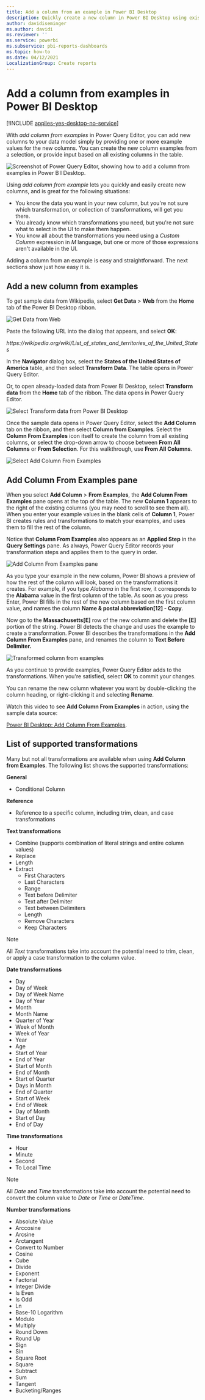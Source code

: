 ```yaml
---
title: Add a column from an example in Power BI Desktop
description: Quickly create a new column in Power BI Desktop using existing columns as examples.
author: davidiseminger
ms.author: davidi
ms.reviewer: ''
ms.service: powerbi
ms.subservice: pbi-reports-dashboards
ms.topic: how-to
ms.date: 04/12/2021
LocalizationGroup: Create reports
---
```

# Add a column from examples in Power BI Desktop

[!INCLUDE [applies-yes-desktop-no-service](../includes/applies-yes-desktop-no-service.md)]

With *add column from examples* in Power Query Editor, you can add new columns to your data model simply by providing one or more example values for the new columns. You can create the new column examples from a selection, or provide input based on all existing columns in the table.

![Screenshot of Power Query Editor, showing how to add a column from examples in Power B I Desktop.](media/desktop-add-column-from-example/add-column-from-example_01.png)

Using *add column from example* lets you quickly and easily create new columns, and is great for the following situations:

- You know the data you want in your new column, but you're not sure which transformation, or collection of transformations, will get you there.
- You already know which transformations you need, but you're not sure what to select in the UI to make them happen.
- You know all about the transformations you need using a *Custom Column* expression in *M* language, but one or more of those expressions aren't available in the UI.

Adding a column from an example is easy and straightforward. The next sections show just how easy it is.

## Add a new column from examples

To get sample data from Wikipedia, select **Get Data** > **Web** from the **Home** tab of the Power BI Desktop ribbon. 

![Get Data from Web](media/desktop-add-column-from-example/add-column-from-example_02.png)

Paste the following URL into the dialog that appears, and select **OK**: 

*https:\//wikipedia.org/wiki/List_of_states_and_territories_of_the_United_States*

In the **Navigator** dialog box, select the **States of the United States of America** table, and then select **Transform Data**. The table opens in Power Query Editor.

Or, to open already-loaded data from Power BI Desktop, select **Transform data** from the **Home** tab of the ribbon. The data opens in Power Query Editor. 

![Select Transform data from Power BI Desktop](media/desktop-add-column-from-example/add-column-from-example_05.png)

Once the sample data opens in Power Query Editor, select the **Add Column** tab on the ribbon, and then select **Column from Examples**. Select the **Column From Examples** icon itself to create the column from all existing columns, or select the drop-down arrow to choose between **From All Columns** or **From Selection**. For this walkthrough, use **From All Columns**.

![Select Add Column From Examples](media/desktop-add-column-from-example/add-column-from-example_03.png)

## Add Column From Examples pane
When you select **Add Column** > **From Examples**, the **Add Column From Examples** pane opens at the top of the table. The new **Column 1** appears to the right of the existing columns (you may need to scroll to see them all). When you enter your example values in the blank cells of **Column 1**, Power BI creates rules and transformations to match your examples, and uses them to fill the rest of the column.

Notice that **Column From Examples** also appears as an **Applied Step** in the **Query Settings** pane. As always, Power Query Editor records your transformation steps and applies them to the query in order.

![Add Column From Examples pane](media/desktop-add-column-from-example/add-column-from-example_04.png)

As you type your example in the new column, Power BI shows a preview of how the rest of the column will look, based on the transformations it creates. For example, if you type *Alabama* in the first row, it corresponds to the **Alabama** value in the first column of the table. As soon as you press Enter, Power BI fills in the rest of the new column based on the first column value, and names the column **Name & postal abbreviation[12] - Copy**.

Now go to the **Massachusetts[E]** row of the new column and delete the **[E]** portion of the string. Power BI detects the change and uses the example to create a transformation. Power BI describes the transformations in the **Add Column From Examples** pane, and renames the column to **Text Before Delimiter.** 

![Transformed column from examples](media/desktop-add-column-from-example/add-column-from-example_06.png)

As you continue to provide examples, Power Query Editor adds to the transformations. When you're satisfied, select **OK** to commit your changes. 

You can rename the new column whatever you want by double-clicking the column heading, or right-clicking it and selecting **Rename**. 

Watch this video to see **Add Column From Examples** in action, using the sample data source: 

[Power BI Desktop: Add Column From Examples](https://www.youtube.com/watch?v=-ykbVW9wQfw). 

## List of supported transformations
Many but not all transformations are available when using **Add Column from Examples**. The following list shows the supported transformations:

**General**

- Conditional Column

**Reference**
  
- Reference to a specific column, including trim, clean, and case transformations

**Text transformations**

- Combine (supports combination of literal strings and entire column values)
- Replace
- Length
- Extract   
  - First Characters
  - Last Characters
  - Range
  - Text before Delimiter
  - Text after Delimiter
  - Text between Delimiters
  - Length
  - Remove Characters
  - Keep Characters

> [!NOTE]
> All *Text* transformations take into account the potential need to trim, clean, or apply a case transformation to the column value.

**Date transformations**

- Day
- Day of Week
- Day of Week Name
- Day of Year
- Month
- Month Name
- Quarter of Year
- Week of Month
- Week of Year
- Year
- Age
- Start of Year
- End of Year
- Start of Month
- End of Month
- Start of Quarter
- Days in Month
- End of Quarter
- Start of Week
- End of Week
- Day of Month
- Start of Day
- End of Day

**Time transformations**

- Hour
- Minute
- Second  
- To Local Time

> [!NOTE]
> All *Date* and *Time* transformations take into account the potential need to convert the column value to *Date* or *Time* or *DateTime*.

**Number transformations** 

- Absolute Value
- Arccosine
- Arcsine
- Arctangent
- Convert to Number
- Cosine
- Cube
- Divide
- Exponent
- Factorial
- Integer Divide
- Is Even
- Is Odd
- Ln
- Base-10 Logarithm
- Modulo
- Multiply
- Round Down
- Round Up
- Sign
- Sin
- Square Root
- Square
- Subtract
- Sum
- Tangent
- Bucketing/Ranges
